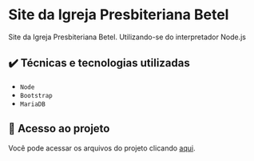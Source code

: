 # Site da Igreja Presbiteriana Betel

Site da Igreja Presbiteriana Betel. Utilizando-se do interpretador Node.js

## ✔️ Técnicas e tecnologias utilizadas

- ``Node``
- ``Bootstrap``
- ``MariaDB``

## 📁 Acesso ao projeto
Você pode acessar os arquivos do projeto clicando [aqui](https://github.com/SamuelLima0610/Site-IPB).
